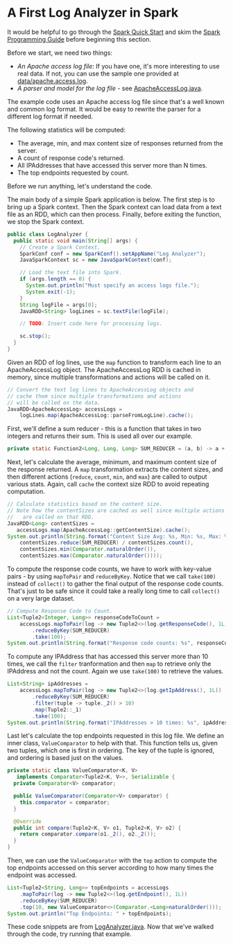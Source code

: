 # A First Log Analyzer in Spark

It would be helpful to go through the [Spark Quick Start](https://spark.apache.org/docs/latest/quick-start.html)
and skim the [Spark Programming Guide](https://spark.apache.org/docs/latest/programming-guide.html)
before beginning this section.

Before we start, we need two things:

* *An Apache access log file*: If you have one, it's more interesting to use real
data.  If not, you can use the sample one provided at
 [data/apache.access.log](../data/apache.access.log).
* *A parser and model for the log file* - see
 [ApacheAccessLog.java](src/main/java/com/databricks/apps/log/ApacheAccessLog.java).

The example code uses an Apache access log file since that's a well known
and common log format.  It would be easy to rewrite the parser for a different log format if needed.

The following statistics will be computed:

* The average, min, and max content size of responses returned from the server.
* A count of response code's returned.
* All IPAddresses that have accessed this server more than N times.
* The top endpoints requested by count.

Before we run anything, let's understand the code.

The main body of a simple Spark application is below.
The first step is to bring up a Spark context.  Then  the Spark context
can load data from a text file as an RDD, which can then process.  Finally, before exiting the function, we stop the Spark context.

```java
public class LogAnalyzer {
  public static void main(String[] args) {
    // Create a Spark Context.
    SparkConf conf = new SparkConf().setAppName("Log Analyzer");
    JavaSparkContext sc = new JavaSparkContext(conf);

    // Load the text file into Spark.
    if (args.length == 0) {
      System.out.println("Must specify an access logs file.");
      System.exit(-1);
    }
    String logFile = args[0];
    JavaRDD<String> logLines = sc.textFile(logFile);

    // TODO: Insert code here for processing logs.

    sc.stop();
  }
}
```

Given an RDD of log lines, use the ```map``` function to transform each line
to an ApacheAccessLog object.  The ApacheAccessLog RDD is cached in memory,
since multiple transformations and actions will be called on it.

```java
// Convert the text log lines to ApacheAccessLog objects and
// cache them since multiple transformations and actions
// will be called on the data.
JavaRDD<ApacheAccessLog> accessLogs =
    logLines.map(ApacheAccessLog::parseFromLogLine).cache();
```

First, we'll define a sum reducer - this is a function that takes in
two integers and returns their sum.  This is used all over our example.
```java
private static Function2<Long, Long, Long> SUM_REDUCER = (a, b) -> a + b;
```

Next, let's calculate the average, minimum, and maximum content size of the
response returned.  A ```map``` transformation extracts the content sizes, and
then different actions (```reduce```, ```count```, ```min```, and ```max```) are called to output
various stats.  Again, call ```cache``` the context size RDD to avoid repeating computation.

```java
// Calculate statistics based on the content size.
// Note how the contentSizes are cached as well since multiple actions
//   are called on that RDD.
JavaRDD<Long> contentSizes =
   accessLogs.map(ApacheAccessLog::getContentSize).cache();
System.out.println(String.format("Content Size Avg: %s, Min: %s, Max: %s",
    contentSizes.reduce(SUM_REDUCER) / contentSizes.count(),
    contentSizes.min(Comparator.naturalOrder()),
    contentSizes.max(Comparator.naturalOrder())));
```

To compute the response code counts, we have to work with key-value pairs - by using ```mapToPair``` and ```reduceByKey```.
Notice that we call ```take(100)``` instead of ```collect()``` to gather the final output of the response code counts.
That's just to be safe since it could take a really long time to call
```collect()``` on a very large dataset.

```java
// Compute Response Code to Count.
List<Tuple2<Integer, Long>> responseCodeToCount =
    accessLogs.mapToPair(log -> new Tuple2<>(log.getResponseCode(), 1L))
        .reduceByKey(SUM_REDUCER)
        .take(100);
System.out.println(String.format("Response code counts: %s", responseCodeToCount));
```

To compute any IPAddress that has accessed this server more than 10 times,
we call the ```filter``` tranformation and then ```map``` to retrieve only the IPAddress and not the count.  Again we use ```take(100)``` to retrieve the values.
```java
List<String> ipAddresses =
    accessLogs.mapToPair(log -> new Tuple2<>(log.getIpAddress(), 1L))
        .reduceByKey(SUM_REDUCER)
        .filter(tuple -> tuple._2() > 10)
        .map(Tuple2::_1)
        .take(100);
System.out.println(String.format("IPAddresses > 10 times: %s", ipAddresses));
```

Last let's calculate the top endpoints requested in this log file. We define
an inner class, ```ValueComparator``` to help with that.  This function tells us,
given two tuples, which one is first in ordering.  The key of the tuple is ignored, and ordering is based just on the values.

```java
private static class ValueComparator<K, V>
   implements Comparator<Tuple2<K, V>>, Serializable {
  private Comparator<V> comparator;

  public ValueComparator(Comparator<V> comparator) {
    this.comparator = comparator;
  }

  @Override
  public int compare(Tuple2<K, V> o1, Tuple2<K, V> o2) {
    return comparator.compare(o1._2(), o2._2());
  }
}
```

Then, we can use the ```ValueComparator``` with the ```top``` action to compute the top endpoints accessed on this server according to how many times the endpoint was accessed.

```java
List<Tuple2<String, Long>> topEndpoints = accessLogs
    .mapToPair(log -> new Tuple2<>(log.getEndpoint(), 1L))
    .reduceByKey(SUM_REDUCER)
    .top(10, new ValueComparator<>(Comparator.<Long>naturalOrder()));
System.out.println("Top Endpoints: " + topEndpoints);
```

These code snippets are from [LogAnalyzer.java](java8/src/main/com/databricks/apps/log/LogAnalyzer.java).
Now that we've walked through the code, try running that example.

